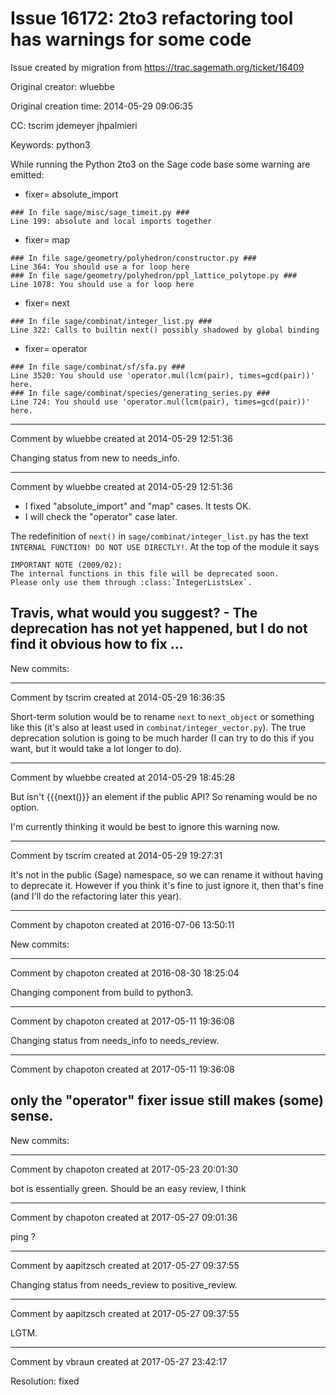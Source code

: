 # Issue 16172: 2to3 refactoring tool has warnings for some code

Issue created by migration from https://trac.sagemath.org/ticket/16409

Original creator: wluebbe

Original creation time: 2014-05-29 09:06:35

CC:  tscrim jdemeyer jhpalmieri

Keywords: python3

While running the Python 2to3 on the Sage code base some warning are emitted:
* fixer= absolute_import

```
### In file sage/misc/sage_timeit.py ###
Line 199: absolute and local imports together
```


* fixer= map

```
### In file sage/geometry/polyhedron/constructor.py ###
Line 364: You should use a for loop here
### In file sage/geometry/polyhedron/ppl_lattice_polytope.py ###
Line 1078: You should use a for loop here
```


* fixer= next

```
### In file sage/combinat/integer_list.py ###
Line 322: Calls to builtin next() possibly shadowed by global binding
```


* fixer= operator

```
### In file sage/combinat/sf/sfa.py ###
Line 3520: You should use 'operator.mul(lcm(pair), times=gcd(pair))' here.
### In file sage/combinat/species/generating_series.py ###
Line 724: You should use 'operator.mul(lcm(pair), times=gcd(pair))' here.
```





---

Comment by wluebbe created at 2014-05-29 12:51:36

Changing status from new to needs_info.


---

Comment by wluebbe created at 2014-05-29 12:51:36

* I fixed "absolute_import" and "map" cases. It tests OK.
* I will check the "operator" case later. 

The redefinition of `next()` in `sage/combinat/integer_list.py` has the text `INTERNAL FUNCTION! DO NOT USE DIRECTLY!`.
At the top of the module it says

```
IMPORTANT NOTE (2009/02):
The internal functions in this file will be deprecated soon.
Please only use them through :class:`IntegerListsLex`.
```

Travis, what would you suggest? - The deprecation has not yet happened, but I do not find it obvious how to fix ...
----
New commits:


---

Comment by tscrim created at 2014-05-29 16:36:35

Short-term solution would be to rename `next` to `next_object` or something like this (it's also at least used in `combinat/integer_vector.py`). The true deprecation solution is going to be much harder (I can try to do this if you want, but it would take a lot longer to do).


---

Comment by wluebbe created at 2014-05-29 18:45:28

But isn't {{{next()}} an element if the public API? So renaming would be no option.

I'm currently thinking it would be best to ignore this warning now.


---

Comment by tscrim created at 2014-05-29 19:27:31

It's not in the public (Sage) namespace, so we can rename it without having to deprecate it. However if you think it's fine to just ignore it, then that's fine (and I'll do the refactoring later this year).


---

Comment by chapoton created at 2016-07-06 13:50:11

New commits:


---

Comment by chapoton created at 2016-08-30 18:25:04

Changing component from build to python3.


---

Comment by chapoton created at 2017-05-11 19:36:08

Changing status from needs_info to needs_review.


---

Comment by chapoton created at 2017-05-11 19:36:08

only the "operator" fixer issue still makes (some) sense.
----
New commits:


---

Comment by chapoton created at 2017-05-23 20:01:30

bot is essentially green. Should be an easy review, I think


---

Comment by chapoton created at 2017-05-27 09:01:36

ping ?


---

Comment by aapitzsch created at 2017-05-27 09:37:55

Changing status from needs_review to positive_review.


---

Comment by aapitzsch created at 2017-05-27 09:37:55

LGTM.


---

Comment by vbraun created at 2017-05-27 23:42:17

Resolution: fixed
